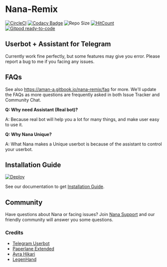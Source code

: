 # Nana-Remix

[![CircleCI](https://circleci.com/gh/pokurt/Nana-Remix.svg?style=svg)](https://circleci.com/gh/pokurt/Nana-Remix) [![Codacy Badge](https://app.codacy.com/project/badge/Grade/60a0afaac7e74c309b4b21178b7338cf)](https://www.codacy.com/manual/AmaanAhmed/Nana-Bot?utm_source=github.com&amp;utm_medium=referral&amp;utm_content=pokurt/Nana-Bot&amp;utm_campaign=Badge_Grade) ![Repo Size](https://img.shields.io/github/repo-size/pokurt/Nana-Remix) [![HitCount](http://hits.dwyl.com/pokurt/Nana-Remix.svg)](http://hits.dwyl.com/pokurt/Nana-Remix) [![Gitpod ready-to-code](https://img.shields.io/badge/Gitpod-ready--to--code-blue?logo=gitpod)](https://gitpod.io/#https://github.com/pokurt/Nana-Remix)

## Userbot + Assistant for Telegram

Currently work fine perfectly, but some features may give you error. Please report a bug to me if you facing any issues.

## FAQs
See also https://aman-a.gitbook.io/nana-remix/faq for more. We'll update the FAQs as more questions are
frequently asked in both Issue Tracker and Community Chat.

**Q: Why need Assistant (Real bot)?**

A: Because real bot will help you a lot for many things, and make user easy to use it.

**Q: Why Nana Unique?**

A: What Nana makes a Unique userbot is because of the assistant to control your userbot.

## Installation Guide

[![Deploy](https://www.herokucdn.com/deploy/button.svg)](https://heroku.com/deploy)

See our documentation to get [Installation Guide](https://aman-a.gitbook.io/nana-remix).

## Community

Have questions about Nana or facing issues? Join [Nana Support](https://t.me/NanaBotSupport) and our friendly
community will answer you some questions.

### Credits

- [Telegram Userbot](https://github.com/RaphielGang/Telegram-UserBot)
- [Paperlane Extended](https://github.com/AvinashReddy3108/PaperplaneExtended)
- [Ayra Hikari](https://github.com/AyraHikari)
- [LegenHand](https://github.com/legenhand)
